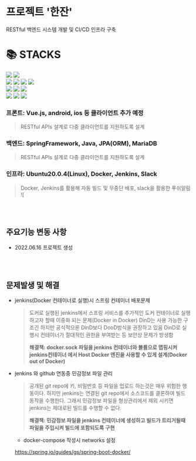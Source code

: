 # 프로젝트 '한잔'

RESTful 백엔드 시스템 개발 및 CI/CD 인프라 구축

<div align=left><h1>📚 STACKS</h1></div>

<div align=left> 
  <img src="https://img.shields.io/badge/vue.js-4FC08D?style=for-the-badge&logo=vue.js&logoColor=white"> 
  <img src="https://img.shields.io/badge/bootstrap-7952B3?style=for-the-badge&logo=bootstrap&logoColor=white">
  <br>
  <img src="https://img.shields.io/badge/html5-E34F26?style=for-the-badge&logo=html5&logoColor=white"> 
  <img src="https://img.shields.io/badge/css-1572B6?style=for-the-badge&logo=css3&logoColor=white"> 
  <img src="https://img.shields.io/badge/javascript-F7DF1E?style=for-the-badge&logo=javascript&logoColor=black"> 
  <img src="https://img.shields.io/badge/jquery-0769AD?style=for-the-badge&logo=jquery&logoColor=white">
  <br>

  <img src="https://img.shields.io/badge/java-007396?style=for-the-badge&logo=java&logoColor=white"> 
  <img src="https://img.shields.io/badge/spring-6DB33F?style=for-the-badge&logo=spring&logoColor=white"> 
  <img src="https://img.shields.io/badge/mariaDB-003545?style=for-the-badge&logo=mariaDB&logoColor=white"> 
  <br>

  <img src="https://img.shields.io/badge/linux-FCC624?style=for-the-badge&logo=linux&logoColor=black"> 
  <img src="https://img.shields.io/badge/jenkins-gray?style=for-the-badge&logo=jenkins&logoColor=white"> 
  <img src="https://img.shields.io/badge/Docker-2496ED?style=for-the-badge&logo=docker&logoColor=white"> 
  <br>
</div>

### 프론트: Vue.js, android, ios 등 클라이언트 추가 예정

> RESTful APIs 설계로 다중 클라이언트를 지원하도록 설계

### 백엔드: SpringFramework, Java, JPA(ORM), MariaDB

> RESTful APIs 설계로 다중 클라이언트를 지원하도록 설계

### 인프라: Ubuntu20.0.4(Linux), Docker, Jenkins, Slack

> Docker, Jenkins를 활용해 자동 빌드 및 무중단 배포, slack을 활용한 푸쉬알림
> ![

<br><br>

## 주요기능 변동 사항

- 2022.06.16 프로젝트 생성

<br><br>

## 문제발생 및 해결
* jenkins(Docker 컨테이너로 실행)시 스프링 컨테이너 배포문제
  > 도커로 실행된 jenkins에서 스프링 서비스를 추가적인 도커 컨테이너로 실행하고자 할때 이중화 되는 문제(Docker in Docker)
  > DinD는 사용 가능한 구조긴 하지만 공식적으론 DinD보다 DooD방식을 권장하고 있음
  > DinD로 실행시 컨테이너가 절대적인 권한을 부여받는 등 보안상 문제가 방생함
  >
  > __해결책: docker.sock 파일을 jenkins 컨테이너와 볼륨으로 맵핑시켜 jenkins컨테이너 에서 Host Docker 엔진을 사용할 수 있게 설계(Docker out of Docker)__
  
* jenkins 와 github 연동중 민감정보 파일 관리
  > 공개된 git repo에 키, 비밀번호 등 파일을 업로드 하는것은 매우 위험한 행동이다.
  > 하지만 jenkins는 연결된 git repo에서 소스코드를 클론하여 빌드 동작을 수행한다.
  > 그래서 민감정보 파일을 형상관리에서 제외 시키면 jenkins는 제대로된 빌드를 수행할 수 없다.
  > 
  > __해결책: 민감정보 파일을 jenkins 컨테이너에 생성하고 빌드가 트리거될때 파일을 주입시켜 빌드에 포함되도록 구현__
  
  * docker-compose 작성시 networks 설정
  
  
  https://spring.io/guides/gs/spring-boot-docker/

